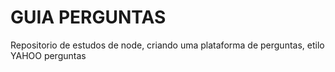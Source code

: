 # GUIA PERGUNTAS

Repositorio de estudos de node, criando uma plataforma de perguntas, etilo YAHOO perguntas

